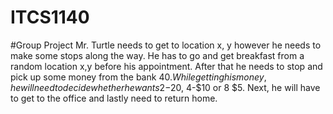 # ITCS1140
#Group Project
Mr. Turtle needs to get to location x, y however he needs to make some stops along the way. 
He has to go and get breakfast from a random location x,y before his appointment. 
After that he needs to stop and pick up some money from the bank $40. 
While getting his money, he will need to decide whether he wants 2-$20, 4-$10 or 8 $5. Next, he will have to get to the office and lastly need to return home.
